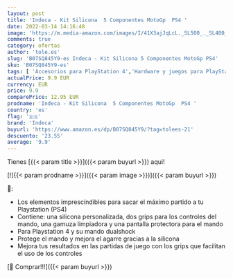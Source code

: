 ```yaml
---
layout: post
title: 'Indeca - Kit Silicona  5 Componentes MotoGp  PS4 '
date: 2022-03-14 14:16:48
image: 'https://m.media-amazon.com/images/I/41X3ajJqLcL._SL500_._SL400_.jpg'
comments: true
category: ofertas
author: 'tole.es'
slug: 'B07SQ845Y9-es Indeca - Kit Silicona 5 Componentes MotoGp PS4'
sku: 'B07SQ845Y9-es'
tags: [ 'Accesorios para PlayStation 4','Hardware y juegos para PlayStation 4','Packs de accesorios para PlayStation 4','Videojuegos','indeca','ps4', ]
actualPrice: 9.9 EUR
currency: EUR
price: 9.9
comparePrice: 12.95 EUR
prodname: 'Indeca - Kit Silicona  5 Componentes MotoGp  PS4 '
country: 'es'
flag: '🇪🇸'
brand: 'Indeca'
buyurl: 'https://www.amazon.es/dp/B07SQ845Y9/?tag=tolees-21'
descuento: '23.55'
average: '9.9'
---
```


Tienes [{{< param title >}}]({{< param buyurl >}}) aqui!

[![{{< param prodname >}}]({{< param image >}})]({{< param buyurl >}})

🔎:

- Los elementos imprescindibles para sacar el máximo partido a tu Playstation (PS4)
- Contiene: una silicona personalizada, dos grips para los controles del mando, una gamuza limpiadora y una pantalla protectora para el mando
- Para Playstation 4 y su mando dualshock
- Protege el mando y mejora el agarre gracias a la silicona
- Mejora tus resultados en las partidas de juego con los grips que facilitan el uso de los controles

[🛒 Comprar!!!]({{< param buyurl >}})
